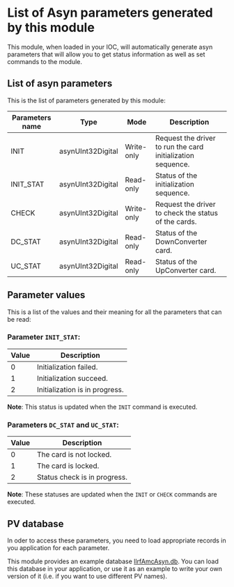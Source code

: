 # List of Asyn parameters generated by this module

This module, when loaded in your IOC, will automatically generate asyn parameters that will allow you to get status information as well as set commands to the module.

## List of asyn parameters

This is the list of parameters generated by this module:

| Parameters name    | Type              | Mode       | Description
|--------------------|-------------------|------------|---------------
| INIT               | asynUInt32Digital | Write-only | Request the driver to run the card initialization sequence.
| INIT_STAT          | asynUInt32Digital | Read-only  | Status of the initialization sequence.
| CHECK              | asynUInt32Digital | Write-only | Request the driver to check the status of the cards.
| DC_STAT            | asynUInt32Digital | Read-only  | Status of the DownConverter card.
| UC_STAT            | asynUInt32Digital | Read-only  | Status of the UpConverter card.


## Parameter values

This is a list of the values and their meaning for all the parameters that can be read:

### Parameter `INIT_STAT`:

| Value  | Description
|--------|--------------------------
| 0      | Initialization failed.
| 1      | Initialization succeed.
| 2      | Initialization is in progress.

**Note**: This status is updated when the `INIT` command is executed.

### Parameters `DC_STAT` and `UC_STAT`:

| Value  | Description
|--------|--------------------------
| 0      | The card is not locked.
| 1      | The card is locked.
| 2      | Status check is in progress.

**Note**: These statuses are updated when the `INIT` or `CHECK` commands are executed.

## PV database

In oder to access these parameters, you need to load appropriate records in you application for each parameter.

This module provides an example database [llrfAmcAsyn.db](llrfAmcAsynApp/Db/llrfAmcAsyn.db). You can load this database in your application, or use it as an example to write your own version of it (i.e. if you want to use different PV names).
